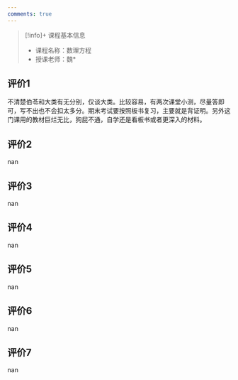 ```yaml
---
comments: true
---
```


>[!info]+ 课程基本信息
>
> - 课程名称：数理方程
> - 授课老师：魏*

## 评价1

不清楚伯苓和大类有无分别，仅谈大类。比较容易，有两次课堂小测，尽量答即可，写不出也不会扣太多分。期末考试要按照板书复习，主要就是背证明。另外这门课用的教材巨烂无比，狗屁不通，自学还是看板书或者更深入的材料。
## 评价2

nan
## 评价3

nan
## 评价4

nan
## 评价5

nan
## 评价6

nan
## 评价7

nan
